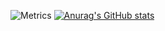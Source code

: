 ![Metrics](https://metrics.lecoq.io/klopiop?template=terminal&base=header%2C%20activity%2C%20community%2C%20repositories%2C%20metadata&base.indepth=false&base.hireable=false&base.skip=false&config.timezone=Asia%2FShanghai)
[![Anurag's GitHub stats](https://github-readme-stats.vercel.app/api?username=klopiop)](https://github.com/anuraghazra/github-readme-stats)
